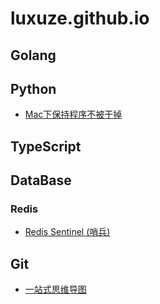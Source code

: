 # luxuze.github.io

## Golang

## Python

* [Mac下保持程序不被干掉](./md/py/mac_keep_aliving_python_process.md)

## TypeScript

## DataBase

### Redis

* [Redis Sentinel (哨兵)](./md/db/redis/sentinel.md)

## Git

* [一站式思维导图](./md/git/git.md)
